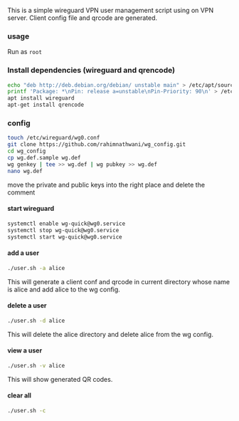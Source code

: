 This is a simple wireguard VPN user management script using on VPN server.
Client config file and qrcode are generated.

### usage
Run as `root`

### Install dependencies (wireguard and qrencode)
```bash
echo "deb http://deb.debian.org/debian/ unstable main" > /etc/apt/sources.list.d/unstable.list
printf 'Package: *\nPin: release a=unstable\nPin-Priority: 90\n' > /etc/apt/preferences.d/limit-unstable                       apt update
apt install wireguard
apt-get install qrencode
```

### config
```bash
touch /etc/wireguard/wg0.conf
git clone https://github.com/rahimnathwani/wg_config.git
cd wg_config
cp wg.def.sample wg.def
wg genkey | tee >> wg.def | wg pubkey >> wg.def
nano wg.def
```
move the private and public keys into the right place and delete the comment

#### start wireguard

```bash
systemctl enable wg-quick@wg0.service
systemctl stop wg-quick@wg0.service
systemctl start wg-quick@wg0.service
```

#### add a user

```bash
./user.sh -a alice
```

This will generate a client conf and qrcode in current directory whose name is alice
and add alice to the wg config.

#### delete a user

```bash
./user.sh -d alice
```
This will delete the alice directory and delete alice from the wg config.

#### view a user

```bash
./user.sh -v alice
```
This will show generated QR codes.

#### clear all

```bash
./user.sh -c
```
